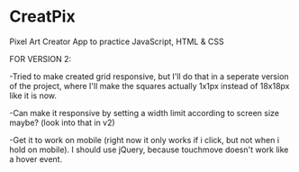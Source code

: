 # CreatPix
Pixel Art Creator App to practice JavaScript, HTML &amp; CSS

FOR  VERSION 2:

-Tried to make created grid responsive, but I'll do that in a seperate version of the project, where I'll make the squares actually 1x1px instead of 18x18px like it is now.

-Can make it responsive by setting a width limit according to screen size maybe? (look into that in v2)

-Get it to work on mobile (right now it only works if i click, but not when i hold on mobile). I should use jQuery, because touchmove doesn't work like a hover event.
